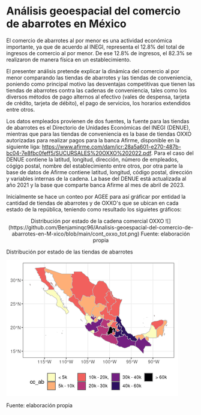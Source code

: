 # Análisis geoespacial del comercio de abarrotes en México

El comercio de abarrotes al por menor es una actividad económica importante, ya que de acuerdo al INEGI, representa el 12.8% del total de ingresos de comercio al por menor. De ese 12.8% de ingresos, el 82.3% se realizaron de manera física en un establecimiento.

El presenter análisis pretende explicar la dinámica del comercio al por menor comparando las tiendas de abarrotes y las tiendas de conveniencia, poniendo como principal motivo las desventajas competitivas que tienen las tiendas de abarrotes contra las cadenas de conveniencia, tales como los diversos métodos de pago alternos al efectivo (vales de despensa, tarjeta de crédito, tarjeta de débito), el pago de servicios, los horarios extendidos entre otros.

Los datos empleados provienen de dos fuentes, la fuente para las tiendas de abarrotes es el Directorio de Unidades Económicas del INEGI (DENUE), mientras que para las tiendas de conveniencia es la base de tiendas OXXO autorizadas para realizar pagos para la banca Afirme, disponible en la siguiente liga: https://www.afirme.com/dam/jcr:28a5a601-e270-487b-bc04-7e8fbc0feff5/SUCURSALES%20OXXO%202022.pdf.
Para el caso del DENUE contiene la latitud, longitud, dirección, número de empleados, cógigo postal, nombre del establecimiento entre otros, por otra parte la base de datos de Afirme contiene latitud, longitud, código postal, dirección y variables internas de la cadena. La base del DENUE está actualizada al año 2021 y la base que comparte banca Afirme al mes de abril de 2023.

Inicialmente se hace un conteo por AGEE para así gráficar por entidad la cantidad de tiendas de abarrotes y de OXXO's que se ubican en cada estado de la república, teniendo como resultado los siguietes gráficos:

<p align="center">
  Distribución por estado de la cadena comercial OXXO  
  ![](https://github.com/Benjaminqc96/Analisis-geoespacial-del-comercio-de-abarrotes-en-M-xico/blob/main/cont_oxxo_tot.png)
  Fuente: elaboración propia
</p>


Distribución por estado de las tiendas de abarrotes

![](https://github.com/Benjaminqc96/Analisis-geoespacial-del-comercio-de-abarrotes-en-M-xico/blob/main/cont_aba_tot.png)

Fuente: elaboración propia




